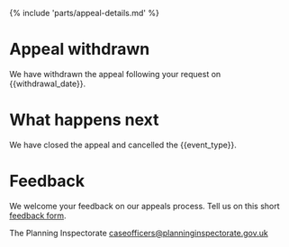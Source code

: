 {% include 'parts/appeal-details.md' %}

# Appeal withdrawn

We have withdrawn the appeal following your request on {{withdrawal_date}}.

# What happens next

We have closed the appeal and cancelled the {{event_type}}.

# Feedback

We welcome your feedback on our appeals process. Tell us on this short [feedback form](https://forms.office.com/pages/responsepage.aspx?id=mN94WIhvq0iTIpmM5VcIjfMZj__F6D9LmMUUyoUrZDZUOERYMEFBN0NCOFdNU1BGWEhHUFQxWVhUUy4u).

The Planning Inspectorate
caseofficers@planninginspectorate.gov.uk
